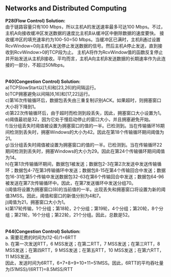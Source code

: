 ## Networks and Distributed Computing 

**P28(Flow Control) Solution:** <br/>
由于链路容量只有100 Mbps，所以主机A的发送速率最多可达100 Mbps。不过，主机A向接收缓冲区发送数据的速度比主机B从缓冲区中删除数据的速度要快。
接收缓冲区的填充速率约为100-50=50 Mbps。当缓冲区已满时，主机B通过设置RcvWindow=0向主机A发送停止发送数据的信号。然后主机A停止发送，直到接收到RcvWindow>0的TCP段为止。
主机A将作为RcvWindow值的函数反复停止并开始发送从主机B接收。平均而言，主机A向主机B发送数据的长期速率作为此连接的一部分，不超过50Mbps。
<br/>
<br/>
<br/>
**P40(Congestion Control) Solution:**<br/>
a)TCPSlowStart以[1,6]和[23,26]的间隔运行。<br/>
b)TCP拥塞避免以间隔[6,16]和[17,22]运行。<br/>
c)第16次传输循环后，数据包丢失由三重复制识别ACK。如果超时，则拥塞窗口大小将下降到1。<br/>
d)第22次传输循环后，由于超时而检测到段丢失，因此，拥塞窗口大小设置为1。<br/>
e)阈值最初是32，因为它处于慢启动停止的窗口大小，并且拥塞避免开始。<br/>
f)当分组丢失时阈值被设置为拥塞窗口的值的一半。已检测到。当在传输循环16期间检测到丢失时，拥塞Windows的大小为42。因此在第18个传输循环期间阈值为21。<br/>
g)当分组丢失时阈值被设置为拥塞窗口的值的一半。已检测到。当在传输循环22期间检测到丢失时，拥塞Windows的大小为29。因此在第24个传输循环期间阈值为14。<br/>
h)在第1次传输循环期间，数据包1被发送；数据包2-3在第2次发送中发送传输循环；数据包4-7在第3传输循环中发送；数据包8-15在第4个传输回合中发送；数据包16-31在第5个传输中发送数据包32-63在第6个传输回合中发送；数据包64-96被发送在第7次传输循环中。因此，在第7发送循环中发送分组70。<br/>
i)阈值将设置为拥塞窗口(8)的当前值的一半。出现丢失和拥塞窗口将设置为新的阈值3MSS。因此，阈值和窗口的新值分别为4和7。<br/>
j)阈值为21，拥塞窗口大小为1。<br/>
k)第17轮传输，1个分组；第18轮，2个分组；第19轮，4个分组；第20轮，8个分组；第21轮，16个分组；第22轮，21个分组。因此，总数是52。
<br/>
<br/>
<br/>
**P44(Congestion Control) Solution:**<br/>
a. 需要花费的时间为(12-6)/1=6RTT<br/>
b. 在第一次发送RTT，6 MSS发送；在第二RTT，7 MSS发送；在第三RTT，8 MSS发送；在第四RTT，9 MSS发送；在第五RTT，10 MSS发送；在第六RTT，11 MSS发送。<br/>
因此，发送时间为6RTT，6+7+8+9+10+11=51MSS。因此，6RTT的平均吞吐量为(51MSS)/(6RTT)=8.5MSS/RTT
